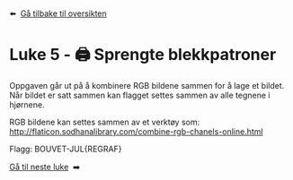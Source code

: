 :arrow_left: &nbsp;[Gå tilbake til oversikten](../README.md)

# Luke 5 - 🖨 Sprengte blekkpatroner

Oppgaven går ut på å kombinere RGB bildene sammen for å lage et bildet. Når bildet er satt sammen kan flagget settes sammen av alle tegnene i hjørnene.

RGB bildene kan settes sammen av et verktøy som: http://flaticon.sodhanalibrary.com/combine-rgb-chanels-online.html

Flagg: BOUVET-JUL{REGRAF}

[Gå til neste luke](Luke6.md)&nbsp; :arrow_right:
